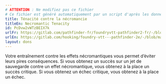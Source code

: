 ```yaml
---
# ATTENTION : Ne modifiez pas ce fichier
# Ce fichier est généré automatiquement par un script d'après les données du module Foundry VTT officiel et de sa traduction
title: Ténacité contre la nécromancie
titleEn: Necromantic Tenacity
id: PcDvw2vWTzBEIX7k
urlFr: https://gitlab.com/pathfinder-fr/foundryvtt-pathfinder2-fr/-/blob/master/data/feats/PcDvw2vWTzBEIX7k.htm
urlEn: https://gitlab.com/hooking/foundry-vtt---pathfinder-2e/-/blob/master/packs/data/feats.db/necromantic-tenacity.json
layout: dons
---
```

Votre entraînement contre les effets nécromantiques vous permet d’éviter leurs pires conséquences. Si vous obtenez un succès sur un jet de sauvegarde contre un effet nécromantique, vous obtenez à la place un succès critique. Si vous obtenez un échec critique, vous obtenez à la place un échec.

